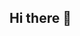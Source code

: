 ## Hi there 👋

<!--
**RalphMir/RalphMir** is a ✨ _special_ ✨ repository because its `README.md` (this file) appears on your GitHub profile.

Here are some ideas to get you started:

- 🔭 I’m currently working on ...learning how to code and program
- 🌱 I’m currently learning ... coding and programming
- 👯 I’m looking to collaborate on ...
- 🤔 I’m looking for help with ... coding as a beginner
- 💬 Ask me about ...
- 📫 How to reach me: ...
- 😄 Pronouns: ...
- ⚡ Fun fact: ...
-->
